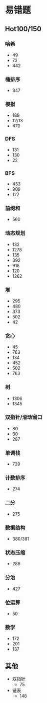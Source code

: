 # 易错题

## Hot100/150

### 哈希

- 49
- 73
- 442

### 桶排序

- 347

### 模拟

- 189
- 12/13
- 470

### DFS

- 131
- 130
- 22

### BFS

- 433
- 909
- 127

### 前缀和

- 560

### 动态规划

- 132
- 1278
- 135
- 392
- 918
- 120
- 1262

### 堆

- 295
- 480
- 373
- 502
- 42

### 贪心

- 45
- 763
- 134
- 452
- 502
- 763

### 树

- 1306
- 1345

### 双指针/滑动窗口

- 80
- 30
- 287

### 单调栈

- 739

### 计数排序

- 274

### 二分

- 275

### 数据结构

- 380/381

### 状态压缩

- 289

### 分治

- 427

### 位运算

- 50

### 数学

- 172
- 201
- 137

## 其他

- 双指针
  - 75
- 链表
  - 148
